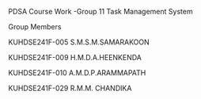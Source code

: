 PDSA Course Work -Group 11
Task Management System

Group Members

   KUHDSE241F-005    S.M.S.M.SAMARAKOON 
   
   KUHDSE241F-009    H.M.D.A.HEENKENDA 
   
   KUHDSE241F-010    A.M.D.P.ARAMMAPATH 
   
   KUHDSE241F-029    R.M.M. CHANDIKA 
